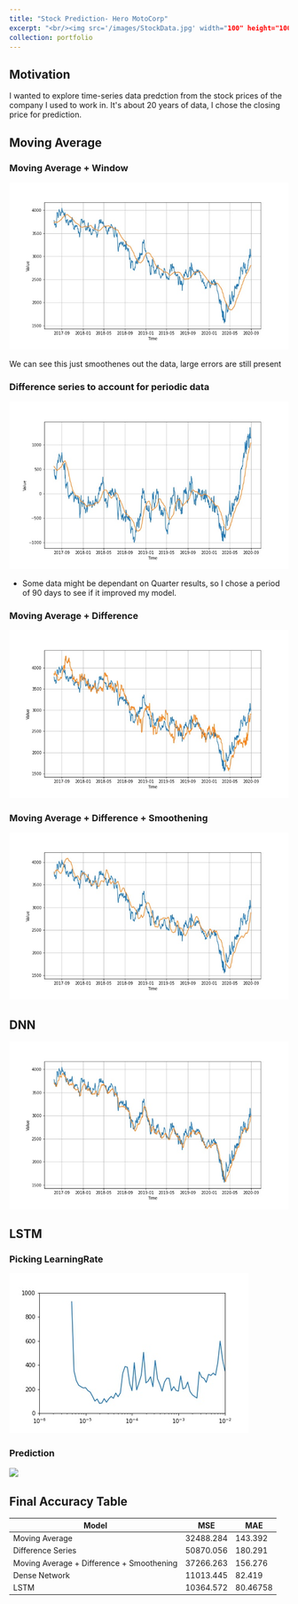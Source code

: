 ```yaml
---
title: "Stock Prediction- Hero MotoCorp"
excerpt: "<br/><img src='/images/StockData.jpg' width="100" height="100>"
collection: portfolio
---
```


## Motivation 
I wanted to explore time-series data predction from the stock prices of the company I used to work in.
It's about 20 years of data, I chose the closing price for prediction.

## Moving Average

### Moving Average + Window
 ![](/images/MovingAvg.jpg)
 
 We can see this just smoothenes out the data, large errors are still present
 
###  Difference series to account for periodic data
 ![](/images/DifferenceSeries.jpg)
 
 * Some data might be dependant on Quarter results, so I chose a period of 90 days to see if it improved my model.
### Moving Average + Difference 
 ![](/images/MovingAvgpluspast.jpg)
 
### Moving Average + Difference + Smoothening
 ![](/images/MovingAvgSmooth.jpg)
 
## DNN
 ![](/images/DenseNetwork.jpg)
 
 
## LSTM
 
### Picking LearningRate
  
![](/images/LearningRate%20(2).jpg)
   
 
### Prediction
![](/main/images/LSTM.jpg)

## Final Accuracy Table
  
 |Model |MSE| MAE |
|--- | --- | --- |
| Moving Average | 32488.284 | 143.392 |
| Difference Series |  50870.056|180.291|
| Moving Average + Difference + Smoothening|  37266.263 | 156.276|
| Dense Network | 11013.445 | 82.419 |
| LSTM | 10364.572| 80.46758|




